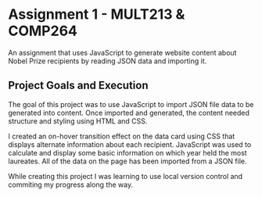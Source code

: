 # Assignment 1 - MULT213 & COMP264

An assignment that uses JavaScript to generate website content about Nobel Prize recipients by reading JSON data and importing it.


## Project Goals and Execution

The goal of this project was to use JavaScript to import JSON file data to be generated into content. Once imported and generated, the content needed structure and styling using HTML and CSS.

I created an on-hover transition effect on the data card using CSS that displays alternate information about each recipient. JavaScript was used to calculate and display some basic information on which year held the most laureates. All of the data on the page has been imported from a JSON file.

While creating this project I was learning to use local version control and commiting my progress along the way.
